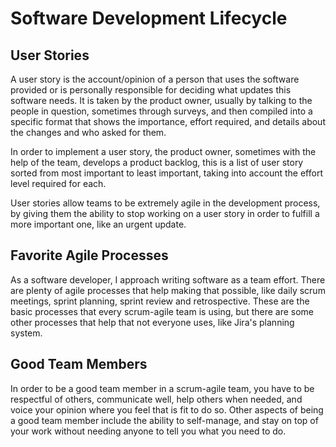 # Software Development Lifecycle

## User Stories
A user story is the account/opinion of a person that uses the software provided or is personally responsible for deciding what updates this software needs. It is taken by the product owner, usually by talking to the people in question, sometimes through surveys, and then compiled into a specific format that shows the importance, effort required, and details about the changes and who asked for them.

In order to implement a user story, the product owner, sometimes with the help of the team, develops a product backlog, this is a list of user story sorted from most important to least important, taking into account the effort level required for each.

User stories allow teams to be extremely agile in the development process, by giving them the ability to stop working on a user story in order to fulfill a more important one, like an urgent update.

## Favorite Agile Processes
As a software developer, I approach writing software as a team effort. There are plenty of agile processes that help making that possible, like daily scrum meetings, sprint planning, sprint review and retrospective. These are the basic processes that every scrum-agile team is using, but there are some other processes that help that not everyone uses, like Jira's planning system.

## Good Team Members
In order to be a good team member in a scrum-agile team, you have to be respectful of others, communicate well, help others when needed, and voice your opinion where you feel that is fit to do so. Other aspects of being a good team member include the ability to self-manage, and stay on top of your work without needing anyone to tell you what you need to do.
